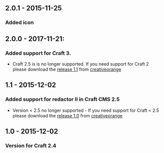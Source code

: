## 2.0.1 - 2015-11-25
### Added icon

## 2.0.0 - 2017-11-21: 
### Added support for Craft 3. 
- Craft 2.5 is is no longer supported. If you need support for Craft 2 please download the [release 1.1](https://github.com/creativeorange/Craft-redactor-font-awesome/archive/1.1.zip) from [creativeorange](https://github.com/creativeorange/Craft-redactor-font-awesome)

## 1.1 - 2015-12-02
### Added support for redactor II in Craft CMS 2.5 
- Version < 2.5 no longer supported - If you need support for Craft < 2.5 please download the [release 1.0](https://github.com/creativeorange/Craft-redactor-font-awesome/archive/1.0.zip) from [creativeorange](https://github.com/creativeorange/Craft-redactor-font-awesome)

## 1.0 - 2015-12-02
### Version for Craft 2.4